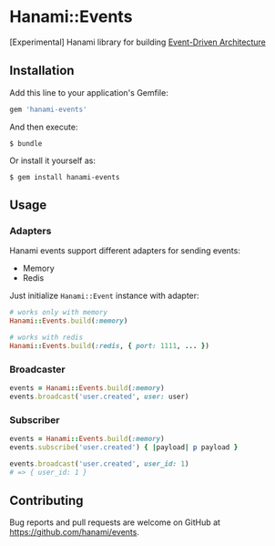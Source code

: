 # Hanami::Events

[Experimental] Hanami library for building [Event-Driven Architecture](https://www.youtube.com/watch?v=STKCRSUsyP0)

## Installation

Add this line to your application's Gemfile:

```ruby
gem 'hanami-events'
```

And then execute:

    $ bundle

Or install it yourself as:

    $ gem install hanami-events

## Usage
### Adapters
Hanami events support different adapters for sending events:

* Memory
* Redis

Just initialize `Hanami::Event` instance with adapter:

```ruby
# works only with memory
Hanami::Events.build(:memory)

# works with redis
Hanami::Events.build(:redis, { port: 1111, ... })
```

### Broadcaster
```ruby
events = Hanami::Events.build(:memory)
events.broadcast('user.created', user: user)
```

### Subscriber
```ruby
events = Hanami::Events.build(:memory)
events.subscribe('user.created') { |payload| p payload }

events.broadcast('user.created', user_id: 1)
# => { user_id: 1 }
```

## Contributing

Bug reports and pull requests are welcome on GitHub at https://github.com/hanami/events.
